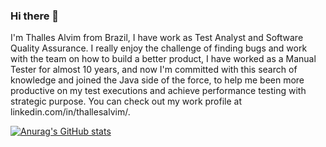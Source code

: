 ### Hi there 👋

I'm Thalles Alvim from Brazil, I have work as Test Analyst and Software Quality Assurance. I really enjoy the challenge of finding bugs and work with the team on how to build a better product, I have worked as a Manual Tester for almost 10 years, and now I'm committed with this search of knowledge and joined the Java side of the force, to help me been more productive on my test executions and achieve performance testing with strategic purpose.
You can check out my work profile at linkedin.com/in/thallesalvim/.

[![Anurag's GitHub stats](https://github-readme-stats.vercel.app/api?username=AlvimTh)](https://github.com/anuraghazra/github-readme-stats)

